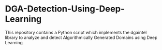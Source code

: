 # DGA-Detection-Using-Deep-Learning
This repository contains a Python script which implements the dgaintel library to analyze and detect Algorithmically Generated Domains using Deep Learning
